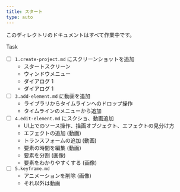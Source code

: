 ```yaml
---
title: スタート
type: auto
---
```


このディレクトリのドキュメントはすべて作業中です。

Task
- [ ] `1.create-project.md` にスクリーンショットを追加
  - スタートスクリーン
  - ウィンドウメニュー
  - ダイアログ 1
  - ダイアログ 1
- [ ] `3.add-element.md` に動画を追加
  - ライブラリからタイムラインへのドロップ操作
  - タイムラインのメニューから追加
- [ ] `4.edit-element.md` にスクショ、動画追加
  - UI上でのソース操作、描画オブジェクト、エフェクトの見分け方
  - エフェクトの追加 (動画)
  - トランスフォームの追加 (動画)
  - 要素の時間を編集 (動画)
  - 要素を分割 (画像)
  - 要素をわかりやすくする (画像)
- [ ] `5.keyframe.md`
  - アニメーションを削除 (画像)
  - それ以外は動画
  
